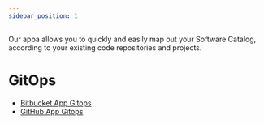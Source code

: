 ```yaml
---
sidebar_position: 1
---
```


Our appa allows you to quickly and easily map out your Software Catalog, according to your existing code repositories and projects.

# GitOps

- [Bitbucket App Gitops](./bitbucket-app-gitops)
- [GitHub App Gitops](./github-app-gitops)
